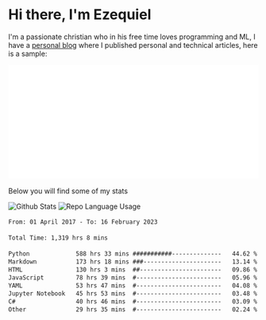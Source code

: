 # Hi there, I'm Ezequiel

I'm a passionate christian who in his free time loves programming and ML, I have a [personal blog](https://elc.github.io) where I published personal and technical articles, here is a sample:

![RSS Feed](metrics.plugin.rss.svg)

Below you will find some of my stats

![Github Stats](https://github-readme-stats.vercel.app/api?username=elc&show_icons=true&theme=gruvbox&border_radius=20&include_all_commits=true&count_private=true&card_width=450) ![Repo Language Usage](https://github-readme-stats.vercel.app/api/top-langs?username=elc&show_icons=true&theme=gruvbox&border_radius=20&include_all_commits=true&count_private=true&layout=compact&langs_count=5&card_width=400)


<!--START_SECTION:waka-->

```text
From: 01 April 2017 - To: 16 February 2023

Total Time: 1,319 hrs 8 mins

Python             588 hrs 33 mins ###########--------------   44.62 %
Markdown           173 hrs 18 mins ###----------------------   13.14 %
HTML               130 hrs 3 mins  ##-----------------------   09.86 %
JavaScript         78 hrs 39 mins  #------------------------   05.96 %
YAML               53 hrs 47 mins  #------------------------   04.08 %
Jupyter Notebook   45 hrs 53 mins  #------------------------   03.48 %
C#                 40 hrs 46 mins  #------------------------   03.09 %
Other              29 hrs 35 mins  #------------------------   02.24 %
```

<!--END_SECTION:waka-->
